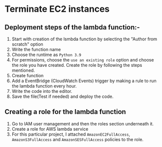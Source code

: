 # Terminate EC2 instances

## Deployment steps of the lambda function:-
1. Start with creation of the lsmbda function by selecting the "Author from scratch" option
2. Write the function name
3. Choose the runtime as `Python 3.9`
4. For permissions, choose the `use an existing role` option and choose the role you have created. Create the role by following the steps mentioned.
5. Create function
6. Add a EventBridge (CloudWatch Events) trigger by making a rule to run the lambda function every hour.
7. Write the code into the editor.
8. Save the file(Test if needed) and deploy the code.

## Creating a role for the lambda function
1. Go to IAM user management and then the roles section underneath it.
2. Create a role for AWS lambda service
3. For this particular project, I attached `AmazonEC2FullAccess`, `AmazonS3FullAccess` and `AmazonSESFullAccess` policies to the role.